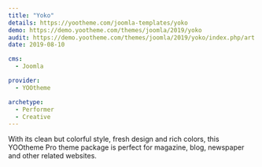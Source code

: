 ```yaml
---
title: "Yoko"
details: https://yootheme.com/joomla-templates/yoko
demo: https://demo.yootheme.com/themes/joomla/2019/yoko
audit: https://demo.yootheme.com/themes/joomla/2019/yoko/index.php/art
date: 2019-08-10

cms: 
  - Joomla

provider:
  - YOOtheme

archetype:
  - Performer
  - Creative
---
```


With its clean but colorful style, fresh design and rich colors, this YOOtheme Pro theme package is perfect for magazine, blog, newspaper and other related websites.
